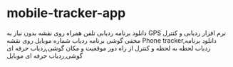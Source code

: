 # mobile-tracker-app
دانلود برنامه ردیابی تلفن همراه روی نقشه بدون نیاز به GPS نرم افزار ردیابی و کنترل مخفی گوشی برنامه ردیاب شماره موبایل روی نقشه Phone tracker,دانلود برنامه ردیاب لحظه به لحظه و کنترل از راه دور موقعیت و مکان گوشی,ردیاب حرفه ای گوشی,ردیاب حرفه ای موبایل
